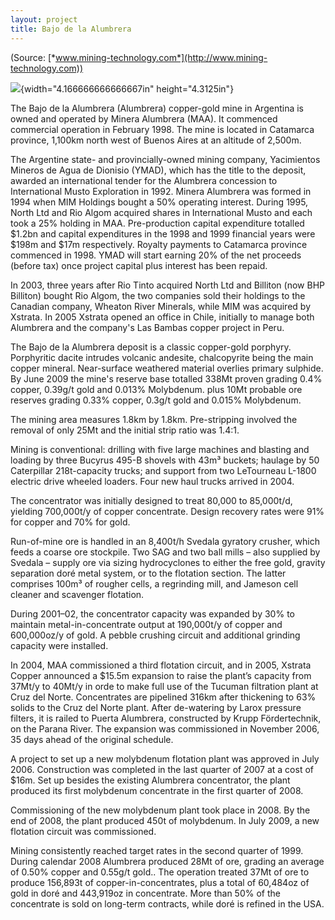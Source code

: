 ```yaml
---
layout: project
title: Bajo de la Alumbrera 
---
```


(Source:
[*www.mining-technology.com*](http://www.mining-technology.com))

![](media/image01.png){width="4.166666666666667in" height="4.3125in"}

The Bajo de la Alumbrera (Alumbrera) copper-gold mine in Argentina is
owned and operated by Minera Alumbrera (MAA). It commenced commercial
operation in February 1998. The mine is located in Catamarca province,
1,100km north west of Buenos Aires at an altitude of 2,500m.

The Argentine state- and provincially-owned mining company, Yacimientos
Mineros de Agua de Dionisio (YMAD), which has the title to the deposit,
awarded an international tender for the Alumbrera concession to
International Musto Exploration in 1992. Minera Alumbrera was formed in
1994 when MIM Holdings bought a 50% operating interest. During 1995,
North Ltd and Rio Algom acquired shares in International Musto and each
took a 25% holding in MAA. Pre-production capital expenditure totalled
\$1.2bn and capital expenditures in the 1998 and 1999 financial years
were \$198m and \$17m respectively. Royalty payments to Catamarca
province commenced in 1998. YMAD will start earning 20% of the net
proceeds (before tax) once project capital plus interest has been
repaid.

In 2003, three years after Rio Tinto acquired North Ltd and Billiton
(now BHP Billiton) bought Rio Algom, the two companies sold their
holdings to the Canadian company, Wheaton River Minerals, while MIM was
acquired by Xstrata. In 2005 Xstrata opened an office in Chile,
initially to manage both Alumbrera and the company's Las Bambas copper
project in Peru.

The Bajo de la Alumbrera deposit is a classic copper-gold porphyry.
Porphyritic dacite intrudes volcanic andesite, chalcopyrite being the
main copper mineral. Near-surface weathered material overlies primary
sulphide. By June 2009 the mine's reserve base totalled 338Mt proven
grading 0.4% copper, 0.39g/t gold and 0.013% Molybdenum. plus 10Mt
probable ore reserves grading 0.33% copper, 0.3g/t gold and 0.015%
Molybdenum.

The mining area measures 1.8km by 1.8km. Pre-stripping involved the
removal of only 25Mt and the initial strip ratio was 1.4:1.

Mining is conventional: drilling with five large machines and blasting
and loading by three Bucyrus 495-B shovels with 43m³ buckets; haulage by
50 Caterpillar 218t-capacity trucks; and support from two LeTourneau
L-1800 electric drive wheeled loaders. Four new haul trucks arrived in
2004.

The concentrator was initially designed to treat 80,000 to 85,000t/d,
yielding 700,000t/y of copper concentrate. Design recovery rates were
91% for copper and 70% for gold.

Run-of-mine ore is handled in an 8,400t/h Svedala gyratory crusher,
which feeds a coarse ore stockpile. Two SAG and two ball mills – also
supplied by Svedala – supply ore via sizing hydrocyclones to either the
free gold, gravity separation doré metal system, or to the flotation
section. The latter comprises 100m³ of rougher cells, a regrinding mill,
and Jameson cell cleaner and scavenger flotation.

During 2001–02, the concentrator capacity was expanded by 30% to
maintain metal-in-concentrate output at 190,000t/y of copper and
600,000oz/y of gold. A pebble crushing circuit and additional grinding
capacity were installed.

In 2004, MAA commissioned a third flotation circuit, and in 2005,
Xstrata Copper announced a \$15.5m expansion to raise the plant’s
capacity from 37Mt/y to 40Mt/y in orde to make full use of the Tucuman
filtration plant at Cruz del Norte. Concentrates are pipelined 316km
after thickening to 63% solids to the Cruz del Norte plant. After
de-watering by Larox pressure filters, it is railed to Puerta Alumbrera,
constructed by Krupp Fördertechnik, on the Parana River. The expansion
was commissioned in November 2006, 35 days ahead of the original
schedule.

A project to set up a new molybdenum flotation plant was approved in
July 2006. Construction was completed in the last quarter of 2007 at a
cost of \$16m. Set up besides the existing Alumbrera concentrator, the
plant produced its first molybdenum concentrate in the first quarter of
2008.

Commissioning of the new molybdenum plant took place in 2008. By the end
of 2008, the plant produced 450t of molybdenum. In July 2009, a new
flotation circuit was commissioned.

Mining consistently reached target rates in the second quarter of 1999.
During calendar 2008 Alumbrera produced 28Mt of ore, grading an average
of 0.50% copper and 0.55g/t gold.. The operation treated 37Mt of ore to
produce 156,893t of copper-in-concentrates, plus a total of 60,484oz of
gold in doré and 443,919oz in concentrate. More than 50% of the
concentrate is sold on long-term contracts, while doré is refined in the
USA.
